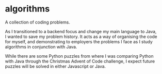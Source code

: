 # algorithms
A collection of coding problems.

As I transitioned to a backend focus and change my main language to Java, I wanted to save my problem history.
It acts as a way of organising the code for myself, and demonstrating to employers the problems I face as I study algorithms in conjunction with Java.

While there are some Python puzzles from where I was comparing Python with Java through the Christmas Advent of Code challenge, I expect future puzzles will be solved in either Javascript or Java.
